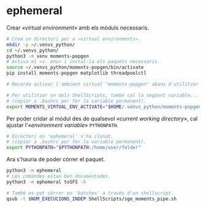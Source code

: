 
# ephemeral

Crear _«virtual environment»_ amb els mòduls necessaris.

```sh
# Crea un directori per a «virtual environments».
mkdir -p ~/.venvs_python/
cd ~/.venvs_python/
python3 -m venv moments-popgen
# Activa el «v. env» i instal·la els paquets necessaris.
source ~/.venvs_python/moments-popgen/bin/activate
pip install moments-popgen matplotlib threadpoolctl

# Recorda activar l'ambient virtual "moments-popgen" abans d'utilitzar aquest paquet.

# Per utilitzar un dels ShellScripts, també cal la següent variable...
# (copiar a .bashrc per fer la variable permanent).
export MOMENTS_VIRTUAL_ENV_ACTIVATE="$HOME/.venvs_python/moments-popgen/bin/activate"
```

Per poder cridar al mòdul des de qualsevol _«current working directory»_, cal ajustar
l'_«environment variable»_ `PYTHONPATH`.

```sh
# Directori on 'ephemeral' s'ha clonat.
# (copiar a .bashrc per fer la variable permanent).
export PYTHONPATH="$PYTHONPATH:/home/user/folder"
```

Ara s'hauria de poder còrrer el paquet.

```sh
python3 -m ephemeral
# Les comandes estan ben documentades.
python3 -m ephemeral toSFS -h

# També es pot córrer en 'batches' a través d'un shellscript.
qsub -t $NUM_EXECUCIONS_INDEP ShellScripts/sge_moments_pipe.sh
```

